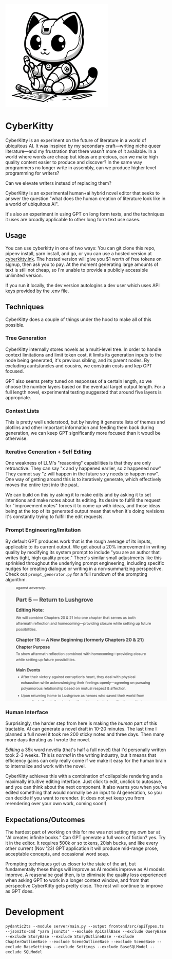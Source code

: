 ![cyberkitty](./cyberkitty-nb-small.png)
# CyberKitty
CyberKitty is an experiment on the future of literature in a world of ubiquitous AI.
It was inspired by my secondary craft—writing niche queer literature—and my frustration that
there wasn't more of it available. In a world where words are cheap but ideas are precious,
can we make high quality content easier to produce and discover? In the same way programmers
no longer write in assembly, can we produce higher level programming for writers?

Can we elevate writers instead of replacing them?

CyberKitty is an experimental human+ai hybrid novel editor that seeks to answer the question
"what does the human creation of literature look like in a world of ubiquitous AI".

It's also an experiment in using GPT on long form texts, and the techniques it uses are broadly
applicable to other long form text use cases.

## Usage
You can use cyberkitty in one of two ways: You can git clone this repo, pipenv install,
yarn install, and go, or you can use a hosted version at [cyberkitty.ink](https://cyberkitty.ink).
The hosted version will give you $1 worth of free tokens on signup, then ask you to pay.
At the moment generating large amounts of text is still not cheap, so I'm unable to provide
a publicly accessible unlimited version.

If you run it locally, the dev version autologins a dev user which uses API keys provided
by the .env file.

## Techniques
CyberKitty does a couple of things under the hood to make all of this possible.

### Tree Generation
CyberKitty internally stores novels as a multi-level tree. In order to handle context limitations
and limit token cost, it limits its generation inputs to the node being generated, it's previous
sibling, and its parent nodes. By excluding aunts/uncles and cousins, we constrain costs and
kep GPT focused.

GPT also seems pretty tuned on responses of a certain length, so we choose the number layers
based on the eventual target output length. For a full length novel, experimental testing
suggested that around five layers is appropriate.

### Context Lists
This is pretty well understood, but by having it generate lists of themes and plotlins and other
important information and feeding them back during generation, we can keep GPT significantly
more focused than it woudl be otherwise.

### Iterative Generation + Self Editing
One weakness of LLM's "reasoning" capabilities is that they are only retroactive. They
can say "x and y happened earlier, so z happened now" They cannot say "z will happen in the future
so y needs to happen now". One way of getting around this is to iteratively generate, which effectively
moves the entire text into the past.

We can build on this by asking it to make edits and by asking it to set intentions and make notes
about its editing. Its desire to fulfill the request for "improvement notes" forces it to come up with ideas,
and those ideas being at the top of its generated output mean that when it's doing revisions it's constantly
trying to fulfill the edit requests.

### Prompt Engineering/Imitation
By default GPT produces work that is the rough average of its inputs, applicable to its current output.
We get about a 20% improvement in writing quality by modifying its system prompt to include "you are an author
that writes tight, high quality prose." There's similar small adjustments like this sprinkled throughout
the underlying prompt engineering, including specific nudges for creating dialogue or writing in a non-summarizing
perspective. Check out `prompt_generator.py` for a full rundown of the prompting algorithm.

![forward editing](./forward_edits.png)

### Human Interface
Surprisingly, the harder step from here is making the *human* part of this tractable. AI
can generate a novel draft in 10-20 minutes. The last time I planned a full novel it took me
200 sticky notes and three days. Then many more days iterating as I wrote the novel.

*Editing* a 35k word novella (that's half a full novel) that I'd personally written took 2-3 weeks.
This is *normal* in the writing industry, but it means that efficiency gains can only really come
if we make it easy for the human brain to internalize and work with the novel.

CyberKitty achieves this with a combination of collapsible rendering and a maximally intuitive editing interface. Just
click to edit, unclick to autosave, and you can think about the next component. It also warns you
when you've edited something that would normally be an input to AI generation, so you can decide
if you want to rerender. (it does not yet keep you from rerendering over your own work, coming soon!)

## Expectations/Outcomes
The hardest part of working on this for me was not setting my own bar at "AI creates infinite books."
Can GPT generate a full work of fiction? yes. Try it in the editor. It requires 500k or so tokens, 20ish bucks,
 and like every other current (Nov '23) GPT application it will produce mid-range prose, acceptable concepts,
and occasional word soup.

Prompting techniques get us closer to the state of the art, but fundamentally these things will improve
as AI models improve as AI models improve. A reasonalbe goal then, is
to eliminate the quality loss experienced when asking GPT
to work in a longer context window, and from that perspective CyberKitty gets pretty close. The
rest will continue to improve as GPT does.

# Development

```
pydantic2ts --module server/main.py --output frontend/src/apiTypes.ts --json2ts-cmd "yarn json2ts" --exclude ApiCallBase --exclude QueryBase --exclude StoryBase --exclude StoryOutlineBase --exclude ChapterOutlineBase --exclude SceneOutlineBase --exclude SceneBase --exclude BaseSettings --exclude Settings --exclude BaseSQLModel --exclude SQLModel
```
